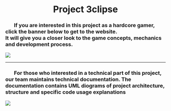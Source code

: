 # **<div align = center> Project 3clipse</div>**

### <p> &nbsp;&nbsp;&nbsp;&nbsp;&nbsp;&nbsp;&nbsp;If you are interested in this project as a hardcore gamer, click the banner below to get to the website. <br/> It will give you a closer look to the game concepts, mechanics and development process.
  </p>

<a href="https://notimplementederror.com" target="_blank">
  <img src="https://i.ibb.co/4RXwdYt/zhestko.png"/>
</a>

____

### <p> &nbsp;&nbsp;&nbsp;&nbsp;&nbsp;&nbsp;&nbsp;For those who interested in a technical part of this project, our team maintains technical documentation. The documentation contains UML diograms of project architecture, structure and specific code usage explanations</p>

<a href="https://app.gitbook.com/o/78Bzaf60gzj4yUHtZljl/home" target="_blank">
  <img src="https://i.ibb.co/LZH65Rd/zhestko2.png"/>
</a>

